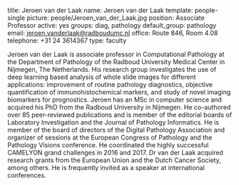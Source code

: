 title: Jeroen van der Laak
name: Jeroen van der Laak
template: people-single
picture: people/Jeroen_van_der_Laak.jpg
position: Associate Professor
active: yes
groups: diag, pathology
default_group: pathology
email: jeroen.vanderlaak@radboudumc.nl
office: Route 846, Room 4.08
telephone: +31 24 3614367
type: faculty

Jeroen van der Laak is associate professor in Computational Pathology at the Department of Pathology of the Radboud University Medical Center in Nijmegen, The Netherlands. His research group investigates the use of deep learning based analysis of whole slide images for different applications: improvement of routine pathology diagnostics, objective quantification of immunohistochemical markers, and study of novel imaging biomarkers for prognostics. Jeroen has an MSc in computer science and acquired his PhD from the Radboud University in Nijmegen. He co-authored over 85 peer-reviewed publications and is member of the editorial boards of Laboratory Investigation and the Journal of Pathology Informatics. He is member of the board of directors of the Digital Pathology Association and organizer of sessions at the European Congress of Pathology and the Pathology Visions conference. He coordinated the highly successful CAMELYON grand challenges in 2016 and 2017. Dr van der Laak acquired research grants from the European Union and the Dutch Cancer Society, among others. He is frequently invited as a speaker at international conferences.
